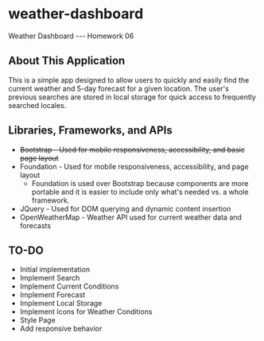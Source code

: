 # weather-dashboard
Weather Dashboard --- Homework 06

## About This Application
This is a simple app designed to allow users to quickly and easily find the current weather and 5-day forecast for a given location. The user's previous searches are stored in local storage for quick access to frequently searched locales.

## Libraries, Frameworks, and APIs

* ~~Bootstrap - Used for mobile responsiveness, accessibility, and basic page layout~~
* Foundation - Used for mobile responsiveness, accessibility, and page layout
    * Foundation is used over Bootstrap because components are more portable and it is easier to include only what's needed vs. a whole framework.
* JQuery - Used for DOM querying and dynamic content insertion
* OpenWeatherMap - Weather API used for current weather data and forecasts

## TO-DO

* Initial implementation
* Implement Search
* Implement Current Conditions
* Implement Forecast
* Implement Local Storage
* Implement Icons for Weather Conditions
* Style Page
* Add responsive behavior